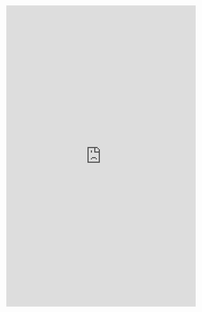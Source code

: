 <p align="center">
<iframe src="https://summitcables.com/summitcalc/" width="100%" height="800" frameborder="0" marginwidth="0" marginheight="0" allowfullscreen></iframe>
</p>
